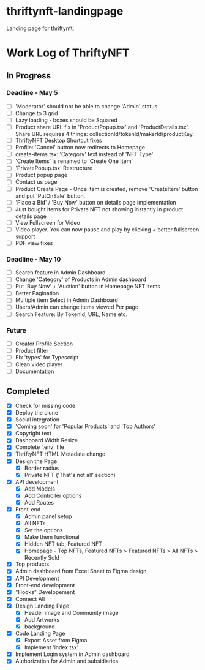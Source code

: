 # thriftynft-landingpage
Landing page for thriftynft.
# Work Log of ThriftyNFT

## In Progress

### Deadline - May 5
- [ ] 'Moderator' should not be able to change 'Admin' status.
- [ ] Change to 3 grid
- [ ] Lazy loading - boxes should be Squared
- [ ] Product share URL fix in 'ProductPopup.tsx' and 'ProductDetails.tsx'. Share URL requires 4 things: collectionId/tokenId/makerId/productKey.
- [ ] ThriftyNFT Desktop Shortcut fixes
- [ ] Profile: 'Cancel' button now redirects to Homepage
- [ ] create-items.tsx: 'Category' text instead of 'NFT Type'
- [ ] 'Create Items' is renamed to 'Create One Item'
- [ ] 'PrivatePopup.tsx' Restructure
- [ ] Product popup page
- [ ] Contact us page
- [ ] Product Create Page - Once item is created, remove 'CreateItem' button and put 'PutOnSale' button.
- [ ] 'Place a Bid' / 'Buy Now' button on details page implementation
- [ ] Just bought items for Private NFT not showing instantly in product details page
- [ ] View Fullscreen for Video
- [ ] Video player. You can now pause and play by clicking + better fullscreen support
- [ ] PDF view fixes

### Deadline - May 10
- [ ] Search feature in Admin Dashboard
- [ ] Change 'Category' of Products in Admin dashboard
- [ ] Put 'Buy Now' + 'Auction' button in Homepage NFT items
- [ ] Better Pagination
- [ ] Multiple item Select in Admin Dashboard
- [ ] Users/Admin can change items viewed Per page
- [ ] Search Feature: By TokenId, URL, Name etc.

### Future
- [ ] Creator Profile Section
- [ ] Product filter
- [ ] Fix 'types' for Typescript
- [ ] Clean video player
- [ ] Documentation

## Completed
- [x] Check for missing code
- [x] Deploy the clone
- [x] Social integration
- [x] 'Coming soon' for 'Popular Products' and 'Top Authors'
- [x] Copyright text
- [x] Dashboard Width Resize
- [x] Complete '.env' file
- [x] ThriftyNFT HTML Metadata change
- [x] Design the Page
  - [x] Border radius
  - [x] Private NFT ('That's not all' section)
- [x] API development
  - [x] Add Models
  - [x] Add Controller options
  - [x] Add Routes
- [x] Front-end
  - [x] Admin panel setup
  - [x] All NFTs
  - [x] Set the options
  - [x] Make them functional
  - [x] Hidden NFT tab, Featured NFT
  - [x] Homepage - Top NFTs, Featured NFTs > Featured NFTs > All NFTs > Recently Sold
- [x] Top products
- [x] Admin dashboard from Excel Sheet to Figma design
- [x] API Development
- [x] Front-end development
- [x] "Hooks" Developement
- [x] Connect All
- [x] Design Landing Page
  - [x] Header image and Community image
  - [x] Add Artworks
  - [x] background
- [x] Code Landing Page
  - [x] Export Asset from Figma
  - [x] Implement 'index.tsx'
- [x] Implement Login system in Admin dashboard
- [x] Authorization for Admin and subsidiaries
